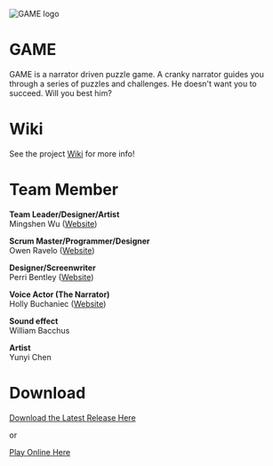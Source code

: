 ![GAME logo](https://raw.githubusercontent.com/sim2kid/GAME/main/Assets/Sprites/Logo.png)


# GAME
<p>GAME is a narrator driven puzzle game. A cranky narrator guides you through a series of puzzles and challenges. He doesn't want you to succeed. Will you best him?</p>



# Wiki
See the project [Wiki](https://github.com/sim2kid/GAME/wiki) for more info!



# Team Member
**Team Leader/Designer/Artist**<br>
Mingshen Wu ([Website](https://mingshenwu.myportfolio.com/))


**Scrum Master/Programmer/Designer**<br>
Owen Ravelo ([Website](https://simmgames.com))


**Designer/Screenwriter**<br>
Perri Bentley ([Website](https://perribentley.myportfolio.com/))


**Voice Actor (The Narrator)**<br>
Holly Buchaniec ([Website](https://johnbuchaniechoard.com/))


**Sound effect**<br>
William Bacchus


**Artist**<br>
Yunyi Chen



# Download
[Download the Latest Release Here](https://github.com/sim2kid/GAME/releases)<br>


or


[Play Online Here](https://simm.games/game)

